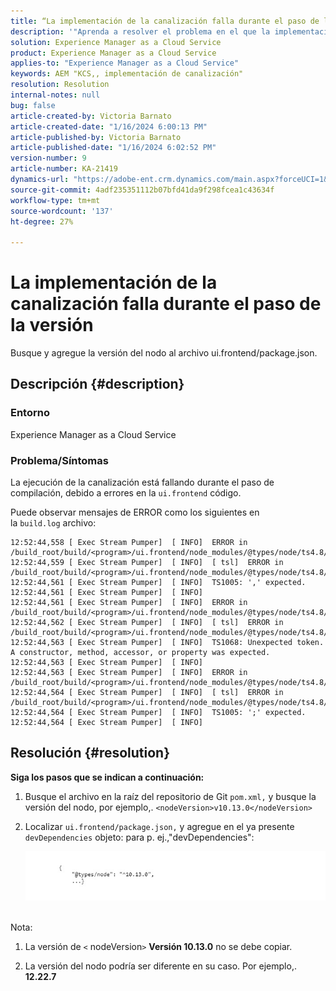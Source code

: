 ```yaml
---
title: “La implementación de la canalización falla durante el paso de la versión”
description: '"Aprenda a resolver el problema en el que la implementación de la canalización falla en el paso de compilación".'
solution: Experience Manager as a Cloud Service
product: Experience Manager as a Cloud Service
applies-to: "Experience Manager as a Cloud Service"
keywords: AEM "KCS,, implementación de canalización"
resolution: Resolution
internal-notes: null
bug: false
article-created-by: Victoria Barnato
article-created-date: "1/16/2024 6:00:13 PM"
article-published-by: Victoria Barnato
article-published-date: "1/16/2024 6:02:52 PM"
version-number: 9
article-number: KA-21419
dynamics-url: "https://adobe-ent.crm.dynamics.com/main.aspx?forceUCI=1&pagetype=entityrecord&etn=knowledgearticle&id=97673214-99b4-ee11-a569-6045bd006704"
source-git-commit: 4adf235351112b07bfd41da9f298fcea1c43634f
workflow-type: tm+mt
source-wordcount: '137'
ht-degree: 27%

---
```


# La implementación de la canalización falla durante el paso de la versión


Busque y agregue la versión del nodo al archivo ui.frontend/package.json.

## Descripción {#description}


### <b>Entorno</b>

Experience Manager as a Cloud Service



### <b>Problema/Síntomas</b>

La ejecución de la canalización está fallando durante el paso de compilación, debido a errores en la `ui.frontend` código.

Puede observar mensajes de ERROR como los siguientes en la `build.log` archivo:




```
12:52:44,558 [ Exec Stream Pumper]  [ INFO]  ERROR in /build_root/build/<program>/ui.frontend/node_modules/@types/node/ts4.8/util.d.ts
12:52:44,559 [ Exec Stream Pumper]  [ INFO]  [ tsl]  ERROR in /build_root/build/<program>/ui.frontend/node_modules/@types/node/ts4.8/util.d.ts(1485,42)
12:52:44,561 [ Exec Stream Pumper]  [ INFO]  TS1005: ',' expected.
12:52:44,561 [ Exec Stream Pumper]  [ INFO] 
12:52:44,561 [ Exec Stream Pumper]  [ INFO]  ERROR in /build_root/build/<program>/ui.frontend/node_modules/@types/node/ts4.8/util.d.ts
12:52:44,562 [ Exec Stream Pumper]  [ INFO]  [ tsl]  ERROR in /build_root/build/<program>/ui.frontend/node_modules/@types/node/ts4.8/util.d.ts(1485,44)
12:52:44,563 [ Exec Stream Pumper]  [ INFO]  TS1068: Unexpected token. A constructor, method, accessor, or property was expected.
12:52:44,563 [ Exec Stream Pumper]  [ INFO] 
12:52:44,563 [ Exec Stream Pumper]  [ INFO]  ERROR in /build_root/build/<program>/ui.frontend/node_modules/@types/node/ts4.8/util.d.ts
12:52:44,564 [ Exec Stream Pumper]  [ INFO]  [ tsl]  ERROR in /build_root/build/<program>/ui.frontend/node_modules/@types/node/ts4.8/util.d.ts(1485,57)
12:52:44,564 [ Exec Stream Pumper]  [ INFO]  TS1005: ';' expected.
12:52:44,564 [ Exec Stream Pumper]  [ INFO]
```



## Resolución {#resolution}

<b>Siga los pasos que se indican a continuación:</b>
1. Busque el archivo en la raíz del repositorio de Git `pom.xml,` y busque la versión del nodo, por ejemplo,. `<nodeVersion>v10.13.0</nodeVersion>`


2. Localizar `ui.frontend/package.json,` y agregue en el ya presente `devDependencies` objeto: para p. ej.,&quot;devDependencies&quot;:

   ![](assets/007186ff-51eb-ed11-a7c6-6045bd006e5a.png)



<br>Nota:<br>


1. La versión de `<` nodeVersion`>` <b>Versión 10.13.0</b> no se debe copiar.


2. La versión del nodo podría ser diferente en su caso. Por ejemplo,. <b>12.22.7</b>


